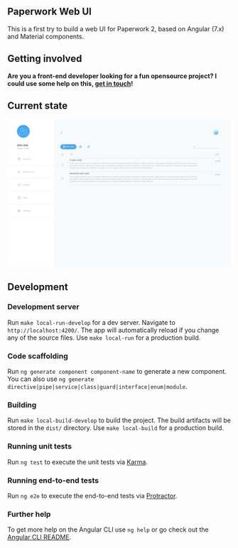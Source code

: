 Paperwork Web UI
----------------

This is a first try to build a web UI for Paperwork 2, based on Angular (7.x) and Material components.

## Getting involved

**Are you a front-end developer looking for a fun opensource project? I could use some help on this, [get in touch](mailto:marius@paperwork.cloud?subject=Paperwork%20Web%20UI)!**

## Current state

![Current state](docs/current-state.png)

## Development

### Development server

Run `make local-run-develop` for a dev server. Navigate to `http://localhost:4200/`. The app will automatically reload if you change any of the source files. Use `make local-run` for a production build.

### Code scaffolding

Run `ng generate component component-name` to generate a new component. You can also use `ng generate directive|pipe|service|class|guard|interface|enum|module`.

### Building

Run `make local-build-develop` to build the project. The build artifacts will be stored in the `dist/` directory. Use `make local-build` for a production build.

### Running unit tests

Run `ng test` to execute the unit tests via [Karma](https://karma-runner.github.io).

### Running end-to-end tests

Run `ng e2e` to execute the end-to-end tests via [Protractor](http://www.protractortest.org/).

### Further help

To get more help on the Angular CLI use `ng help` or go check out the [Angular CLI README](https://github.com/angular/angular-cli/blob/master/README.md).
